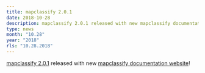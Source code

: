 ```yaml
---
title: mapclassify 2.0.1
date: 2018-10-28
description: mapclassify 2.0.1 released with new mapclassify documentation website!
type: news
month: "10.28"
year: "2018"
rls: "10.28.2018"
---
```


<a href="https://pypi.org/project/mapclassify/2.0.1/">mapclassify 2.0.1</a> released with new <a href="https://mapclassify.readthedocs.io/">mapclassify documentation website</a>!